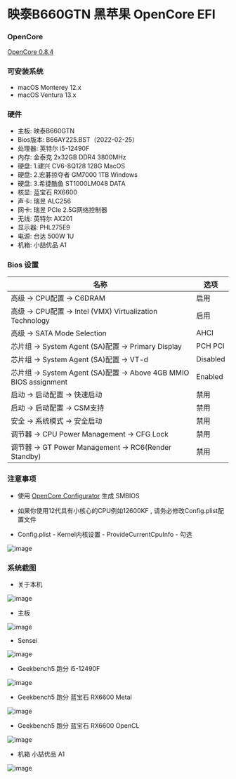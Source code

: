 # 映泰B660GTN  黑苹果 OpenCore EFI

### OpenCore

[OpenCore 0.8.4](https://github.com/acidanthera/OpenCorePkg)

### 可安装系统

- macOS Monterey 12.x 
- macOS Ventura  13.x 

### 硬件

- 主板: 映泰B660GTN
- Bios版本: B66AY225.BST（2022-02-25）
- 处理器: 英特尔 i5-12490F
- 内存: 金泰克 2x32GB DDR4 3800MHz
- 硬盘: 1.建兴 CV6-8Q128 128G MacOS
- 硬盘: 2.宏碁掠夺者 GM7000 1TB Windows
- 硬盘: 3.希捷酷鱼 ST1000LM048 DATA
- 核显: 蓝宝石 RX6600
- 声卡: 瑞昱 ALC256
- 网卡: 瑞昱 PCle 2.5G网络控制器
- 无线: 英特尔 AX201
- 显示器: PHL275E9
- 电源: 台达 500W 1U
- 机箱: 小喆优品 A1

### Bios 设置

| 名称 | 选项 |
| ----- | --- |
| 高级 → CPU配置 → C6DRAM | 启用 |
| 高级 → CPU配置 →  Intel (VMX) Virtualization Technology | 启用 |
| 高级 → SATA Mode Selection | AHCI |
| 芯片组 → System Agent (SA)配置 → Primary Display | PCH PCI |
| 芯片组 → System Agent (SA)配置 →  VT-d | Disabled |
| 芯片组 → System Agent (SA)配置 →  Above 4GB MMIO BIOS assignment | Enabled |
| 启动 → 启动配置 → 快速启动 | 禁用 |
| 启动 → 启动配置 → CSM支持 | 禁用 |
| 安全 → 系统模式 → 安全启动 | 禁用 |
| 调节器 → CPU Power Management → CFG Lock | 禁用 |
| 调节器 → GT Power Management → RC6(Render Standby) | 禁用 |


### 注意事项

 - 使用 [OpenCore Configurator](https://mackie100projects.altervista.org/opencore-configurator/) 生成 SMBIOS
 
 - 如果你使用12代具有小核心的CPU例如12600KF , 请务必修改Config.plist配置文件

 - Config.plist - Kernel内核设置 - ProvideCurrentCpuInfo - 勾选

![image](https://github.com/hackintosh-efi/BIOSTAR-B660GTN-OpenCore/blob/main/ScreenShot/config.plist.png)
 
### 系统截图

- 关于本机

![image](https://github.com/hackintosh-efi/BIOSTAR-B660GTN-OpenCore/blob/main/ScreenShot/about_this_mac.jpg)

- 主板

![image](https://github.com/hackintosh-efi/BIOSTAR-B660GTN-OpenCore/blob/main/ScreenShot/Motherboard/Motherboard.CH.png)

- Sensei

![image](https://github.com/hackintosh-efi/BIOSTAR-B660GTN-OpenCore/blob/main/ScreenShot/sensei.jpg)

- Geekbench5 跑分 i5-12490F 

![image](https://github.com/hackintosh-efi/BIOSTAR-B660GTN-OpenCore/blob/main/ScreenShot/Geekbench/CPU.jpg)

- Geekbench5 跑分 蓝宝石 RX6600 Metal 

![image](https://github.com/hackintosh-efi/BIOSTAR-B660GTN-OpenCore/blob/main/ScreenShot/Geekbench/GPUMetal.jpg)

- Geekbench5 跑分 蓝宝石 RX6600 OpenCL

![image](https://github.com/hackintosh-efi/BIOSTAR-B660GTN-OpenCore/blob/main/ScreenShot/Geekbench/GPUOpenCL.jpg)

- 机箱 小喆优品 A1

![image](https://github.com/hackintosh-efi/BIOSTAR-B660GTN-OpenCore/blob/main/ScreenShot/CASE.png)